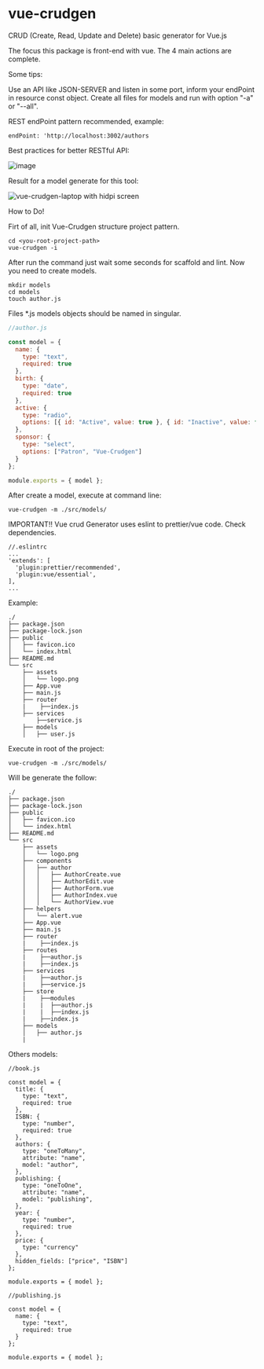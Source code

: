 # vue-crudgen
CRUD (Create, Read, Update and Delete) basic generator for Vue.js

The focus this package is front-end with vue. The 4 main actions are complete.

Some tips:

Use an API like JSON-SERVER and listen in some port, inform your endPoint in resource const object. Create all files for models and run with option "-a" or "--all".

REST endPoint pattern recommended, example:

```
endPoint: 'http://localhost:3002/authors
```

Best practices for better RESTful API:

![image](https://user-images.githubusercontent.com/19849921/51780016-45660880-20f2-11e9-9d59-dec28b1bc5aa.png)


Result for a model generate for this tool:

![vue-crudgen-laptop with hidpi screen](https://user-images.githubusercontent.com/19849921/51761375-05803080-20b4-11e9-9cab-055008397c32.png)


How to Do!

Firt of all, init Vue-Crudgen structure project pattern.

```
cd <you-root-project-path>
vue-crudgen -i
```
After run the command just wait some seconds for scaffold and lint.
Now you need to create models.
```
mkdir models
cd models
touch author.js
```
Files *.js models objects should be named in singular.

```javascript
//author.js

const model = {
  name: {
    type: "text",
    required: true
  },
  birth: {
    type: "date",
    required: true
  },
  active: {
    type: "radio",
    options: [{ id: "Active", value: true }, { id: "Inactive", value: false }]
  },
  sponsor: {
    type: "select",
    options: ["Patron", "Vue-Crudgen"]
  }
};

module.exports = { model };

```
After create a model, execute at command line:
```
vue-crudgen -m ./src/models/
```
IMPORTANT!! Vue crud Generator uses eslint to prettier/vue code. Check dependencies.

```
//.eslintrc
...
'extends': [
  'plugin:prettier/recommended',
  'plugin:vue/essential',
],
...
```
Example:
```
./
├── package.json
├── package-lock.json
├── public
│   ├── favicon.ico
│   └── index.html
├── README.md
└── src
    ├── assets
    │   └── logo.png
    ├── App.vue
    ├── main.js
    ├── router
    |    ├──index.js
    ├── services
        ├──service.js
    ├── models
    │   ├── user.js

```
Execute in root of the project:

```
vue-crudgen -m ./src/models/
```

Will be generate the follow:

```
./
├── package.json
├── package-lock.json
├── public
│   ├── favicon.ico
│   └── index.html
├── README.md
└── src
    ├── assets
    │   └── logo.png
    ├── components
    │   ├── author
    │   │   ├── AuthorCreate.vue
    │   │   ├── AuthorEdit.vue
    │   │   ├── AuthorForm.vue
    │   │   ├── AuthorIndex.vue
    │   │   └── AuthorView.vue
    ├── helpers
    │   └── alert.vue
    ├── App.vue
    ├── main.js
    ├── router
    |    ├──index.js
    ├── routes
    |    ├──author.js
    |    ├──index.js
    ├── services
    |    ├──author.js
    |    ├──service.js
    ├── store
    |    ├──modules
    |    |  ├──author.js
    |    |  ├──index.js
    |    ├──index.js
    ├── models
    │   ├── author.js
    |
```
Others models:

```
//book.js

const model = {
  title: {
    type: "text",
    required: true
  },
  ISBN: {
    type: "number",
    required: true
  },
  authors: {
    type: "oneToMany",
    attribute: "name",
    model: "author",
  },
  publishing: {
    type: "oneToOne",
    attribute: "name",
    model: "publishing",
  },
  year: {
    type: "number",
    required: true
  },
  price: {
    type: "currency"
  },
  hidden_fields: ["price", "ISBN"]
};

module.exports = { model };

//publishing.js

const model = {
  name: {
    type: "text",
    required: true
  }
};

module.exports = { model };

```
